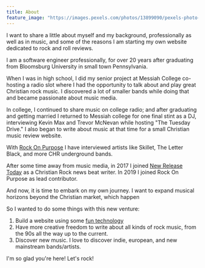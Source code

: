 ```yaml
---
title: About
feature_image: "https://images.pexels.com/photos/13899090/pexels-photo-13899090.jpeg?auto=compress&cs=tinysrgb&w=1260&h=750&dpr=2"
---
```


I want to share a little about myself and my background, professionally as well as in music, and some of the reasons I am starting my own website dedicated to rock and roll reviews.

I am a software engineer professionally, for over 20 years after graduating from Bloomsburg University in small town Pennsylvania. 

When I was in high school, I did my senior project at Messiah College co-hosting a radio slot where I had the opportunity to talk about and play great Christian rock music.
I discovered a lot of smaller bands while doing that and became passionate about music media.

In college, I continued to share music on college radio; and after graduating and getting married I returned to Messiah college for one final stint as a DJ, interviewing Kevin Max and Trevor McNevan while hosting "The Tuesday Drive." I also began to write about music at that time for a small Christian music review website.

With [Rock On Purpose](www.rockonpurpose.com) I have interviewed artists like Skillet, The Letter Black, and more CHR underground bands. 

After some time away from music media, in 2017 I joined [New Release Today](www.newreleasetoday.com) as a Christian Rock news beat writer. In 2019 I joined Rock On Purpose as lead contributor.

And now, it is time to embark on my own journey. I want to expand musical horizons beyond the Christian market, which happen

So I wanted to do some things with this new venture: 
1. Build a website using some [fun technology](/technical/)
2. Have more creative freedom to write about all kinds of rock music, from the 90s all the way up to the current. 
3. Discover new music. I love to discover indie, european, and new mainstream bands/artists. 

I'm so glad you're here! Let's rock!